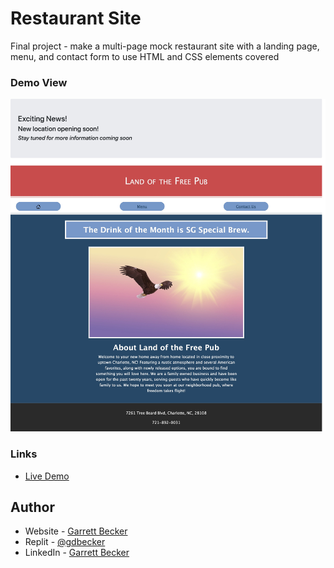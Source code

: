 # Restaurant Site

Final project - make a multi-page mock restaurant site with a landing page, menu, and contact form to use HTML and CSS elements covered

### Demo View

![](./restaurant-site.jpg)

### Links

- [Live Demo](https://replit.com/@gdbecker/Restaurant-Site)

## Author

- Website - [Garrett Becker]()
- Replit - [@gdbecker](https://replit.com/@gdbecker)
- LinkedIn - [Garrett Becker](https://www.linkedin.com/in/garrett-becker-923b4a106/)
